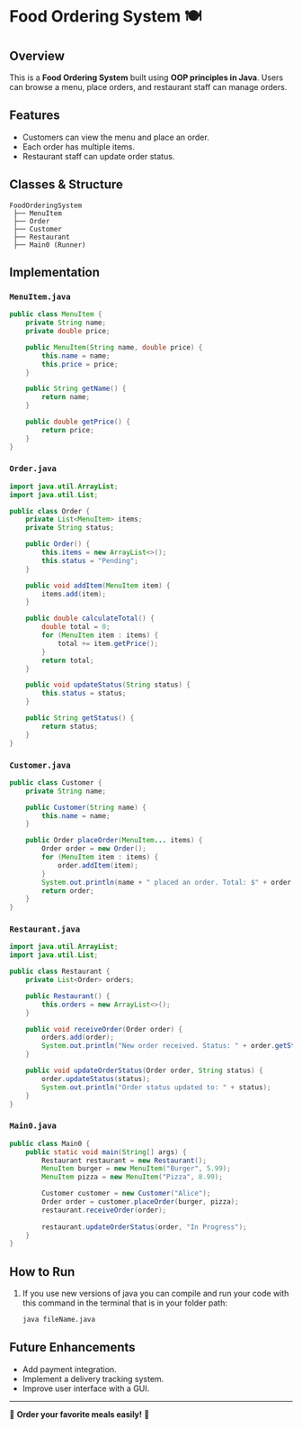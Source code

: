 # Food Ordering System 🍽️

## Overview
This is a **Food Ordering System** built using **OOP principles in Java**. Users can browse a menu, place orders, and restaurant staff can manage orders.

## Features
- Customers can view the menu and place an order.
- Each order has multiple items.
- Restaurant staff can update order status.

## Classes & Structure
```plaintext
FoodOrderingSystem
 ├── MenuItem
 ├── Order
 ├── Customer
 ├── Restaurant
 ├── Main0 (Runner)
```

## Implementation

### `MenuItem.java`
```java
public class MenuItem {
    private String name;
    private double price;

    public MenuItem(String name, double price) {
        this.name = name;
        this.price = price;
    }

    public String getName() {
        return name;
    }

    public double getPrice() {
        return price;
    }
}
```

### `Order.java`
```java
import java.util.ArrayList;
import java.util.List;

public class Order {
    private List<MenuItem> items;
    private String status;

    public Order() {
        this.items = new ArrayList<>();
        this.status = "Pending";
    }

    public void addItem(MenuItem item) {
        items.add(item);
    }

    public double calculateTotal() {
        double total = 0;
        for (MenuItem item : items) {
            total += item.getPrice();
        }
        return total;
    }

    public void updateStatus(String status) {
        this.status = status;
    }

    public String getStatus() {
        return status;
    }
}
```

### `Customer.java`
```java
public class Customer {
    private String name;

    public Customer(String name) {
        this.name = name;
    }

    public Order placeOrder(MenuItem... items) {
        Order order = new Order();
        for (MenuItem item : items) {
            order.addItem(item);
        }
        System.out.println(name + " placed an order. Total: $" + order.calculateTotal());
        return order;
    }
}
```

### `Restaurant.java`
```java
import java.util.ArrayList;
import java.util.List;

public class Restaurant {
    private List<Order> orders;

    public Restaurant() {
        this.orders = new ArrayList<>();
    }

    public void receiveOrder(Order order) {
        orders.add(order);
        System.out.println("New order received. Status: " + order.getStatus());
    }

    public void updateOrderStatus(Order order, String status) {
        order.updateStatus(status);
        System.out.println("Order status updated to: " + status);
    }
}
```

### `Main0.java`
```java
public class Main0 {
    public static void main(String[] args) {
        Restaurant restaurant = new Restaurant();
        MenuItem burger = new MenuItem("Burger", 5.99);
        MenuItem pizza = new MenuItem("Pizza", 8.99);

        Customer customer = new Customer("Alice");
        Order order = customer.placeOrder(burger, pizza);
        restaurant.receiveOrder(order);
        
        restaurant.updateOrderStatus(order, "In Progress");
    }
}
```

## How to Run
1. If you use new versions of java you can compile and run your code with this command in the terminal that is in your folder path:
   ```bash
   java fileName.java
   ```

## Future Enhancements
- Add payment integration.
- Implement a delivery tracking system.
- Improve user interface with a GUI.

---
🍕 **Order your favorite meals easily!** 🍔
